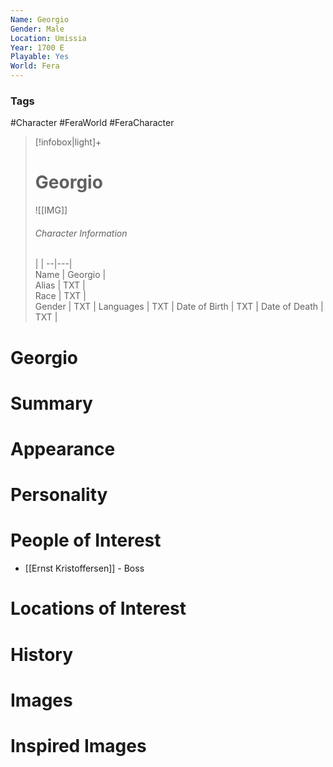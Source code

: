 ```yaml
---
Name: Georgio  
Gender: Male
Location: Umissia
Year: 1700 E
Playable: Yes
World: Fera
---
```


### Tags
#Character #FeraWorld #FeraCharacter 
> [!infobox|light]+  
> # Georgio  
> ![[IMG]]  
> ###### Character Information
>  |   |
> --|---|  
> Name | Georgio |  
> Alias | TXT |  
> Race | TXT |  
> Gender | TXT |
> Languages | TXT |
> Date of Birth | TXT |
> Date of Death | TXT |

# Georgio

# Summary

# Appearance

# Personality

# People of Interest
- [[Ernst Kristoffersen]] - Boss

# Locations of Interest

# History

# Images

# Inspired Images
